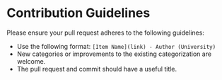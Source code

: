 # Contribution Guidelines
Please ensure your pull request adheres to the following guidelines:
- Use the following format: `[Item Name](link) - Author (University)`
- New categories or improvements to the existing categorization are welcome.
- The pull request and commit should have a useful title.